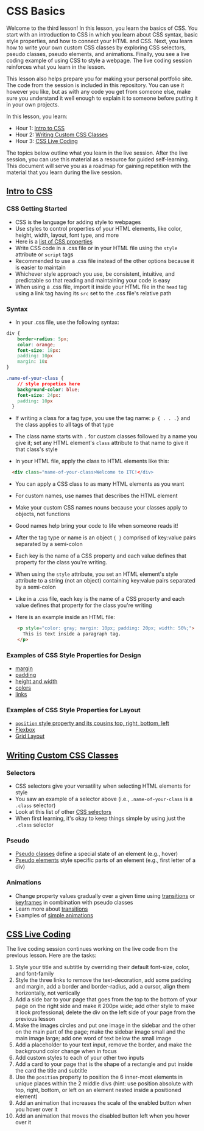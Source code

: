 # CSS Basics  

Welcome to the third lesson! In this lesson, you learn the basics of CSS. You start with an introduction to CSS in which you learn about CSS syntax, basic style properties, and how to connect your HTML and CSS. Next, you learn how to write your own custom CSS classes by exploring CSS selectors, pseudo classes, pseudo elements, and animations. Finally, you see a live coding example of using CSS to style a webpage. The live coding session reinforces what you learn in the lesson. 

This lesson also helps prepare you for making your personal portfolio site. The code from the session is included in this repository. You can use it however you like, but as with any code you get from someone else, make sure you understand it well enough to explain it to someone before putting it in your own projects.  

In this lesson, you learn:  

- Hour 1: [Intro to CSS](#intro-to-css)    
- Hour 2: [Writing Custom CSS Classes](#writing-custom-css-classes)   
- Hour 3: [CSS Live Coding](#css-live-coding)  

The topics below outline what you learn in the live session. After the live session, you can use this material as a resource for guided self-learning. This document will serve you as a roadmap for gaining repetition with the material that you learn during the live session.   

## [Intro to CSS](#intro-to-css)  

  ### CSS Getting Started
  
  - CSS is the language for adding style to webpages  
  - Use styles to control properties of your HTML elements, like color, height, width, layout, font type, and more
  - Here is a [list of CSS properties](https://www.w3schools.com/cssref/)  
  - Write CSS code in a .css file or in your HTML file using the `style` attribute or `script` tags  
  - Recommended to use a .css file instead of the other options because it is easier to maintain  
  - Whichever style approach you use, be consistent, intuitive, and predictable so that reading and maintaining your code is easy  
  - When using a .css file, import it inside your HTML file in the `head` tag using a link tag having its `src` set to the .css file's relative path  
  
  ### Syntax
  
  - In your .css file, use the following syntax:
  
  ```css
  div {
      border-radius: 5px;
      color: orange;
      font-size: 18px:
      padding: 10px
      margin: 10x
  }
  
  .name-of-your-class {
      // style propeties here
      background-color: blue;
      font-size: 24px:
      padding: 10px
    }
  ```
  
  - If writing a class for a tag type, you use the tag name: `p { . . .}` and the class applies to all tags of that type
  - The class name starts with `.` for custom classes followed by a name you give it; set any HTML element's `class` attribute to that name to give it that class's style     
  
  - In your HTML file, apply the class to HTML elements like this:
  
  ```html
    <div class="name-of-your-class>Welcome to ITC!</div>
  ```
  
  - You can apply a CSS class to as many HTML elements as you want  
  - For custom names, use names that describes the HTML element 
  - Make your custom CSS names nouns because your classes apply to objects, not functions  
  - Good names help bring your code to life when someone reads it!  
  - After the tag type or name is an object `{ }` comprised of key:value pairs separated by a semi-colon   
  - Each key is the name of a CSS property and each value defines that property for the class you're writing. 
  
  - When using the `style` attribute, you set an HTML element's style attribute to a string (not an object) containing key:value pairs separated by a semi-colon  
  - Like in a .css file, each key is the name of a CSS property and each value defines that property for the class you're writing  
  - Here is an example inside an HTML file:
  
  ```html
      <p style="color: gray; margin: 10px; padding: 20px; width: 50%;">
        This is text inside a paragraph tag.
      </p>
  ```
   
  ### Examples of CSS Style Properties for Design  
  - [margin](https://www.w3schools.com/css/css_margin.asp)  
  - [padding](w3schools.com/css/css_padding.asp)  
  - [height and width](w3schools.com/css/css_dimension.asp)  
  - [colors](https://www.w3schools.com/css/css_colors.asp)  
  - [links](https://www.w3schools.com/css/css_link.asp)  

  ### Examples of CSS Style Properties for Layout  
  - [`position` style property and its cousins top, right, bottom, left](https://www.w3schools.com/css/css_positioning.asp)  
  - [Flexbox](https://css-tricks.com/snippets/css/a-guide-to-flexbox/)  
  - [Grid Layout](https://css-tricks.com/snippets/css/complete-guide-grid/)  

## [Writing Custom CSS Classes](#writing-custom-css-classes)   
  
  ### Selectors
  - CSS selectors give your versatility when selecting HTML elements for style  
  - You saw an example of a selector above (i.e., `.name-of-your-class` is a `.class` selector)  
  - Look at this list of other [CSS selectors](https://www.w3schools.com/cssref/css_selectors.asp)  
  - When first learning, it's okay to keep things simple by using just the `.class` selector  
  
  ### Pseudo    
  - [Pseudo classes](https://www.w3schools.com/css/css_pseudo_classes.asp) define a special state of an element (e.g., hover)    
  - [Pseudo elements](https://www.w3schools.com/css/css_pseudo_elements.asp) style specific parts of an element (e.g., first letter of a div)  
  
  ### Animations  
  - Change property values gradually over a given time using [transitions](https://www.w3schools.com/css/css3_transitions.asp) or [keyframes](https://www.w3schools.com/css/css3_animations.asp) in combination with pseudo classes  
  - Learn more about [transitions](https://developer.mozilla.org/en-US/docs/Web/CSS/CSS_Transitions/Using_CSS_transitions) 
  - Examples of [simple animations](https://www.webdesignerdepot.com/2014/05/8-simple-css3-transitions-that-will-wow-your-users/)  
    
## [CSS Live Coding](#css-live-coding)  

The live coding session continues working on the live code from the previous lesson. Here are the tasks:

 1. Style your title and subtitle by overriding their default font-size, color, and font-family
 2. Style the three links to remove the text-decoration, add some padding and margin, add a border and border-radius, add a cursor, align them horizontally, not vertically
 3. Add a side bar to your page that goes from the top to the bottom of your page on the right side and make it 200px wide; add other style to make it look professional; delete the div on the left side of your page from the previous lesson     
 4. Make the images circles and put one image in the sidebar and the other on the main part of the page; make the sidebar image small and the main image large; add one word of text below the small image  
 5. Add a placeholder to your text input, remove the border, and make the background color change when in focus 
 6. Add custom styles to each of your other two inputs  
 7. Add a card to your page that is the shape of a rectangle and put inside the card the title and subtitle  
 8. Use the `position` property to position the 6 inner-most elements in unique places within the 2 middle divs (hint: use position absolute with top, right, bottom, or left on an element nested inside a positioned element)    
 9. Add an animation that increases the scale of the enabled button when you hover over it 
 10. Add an animation that moves the disabled button left when you hover over it  
